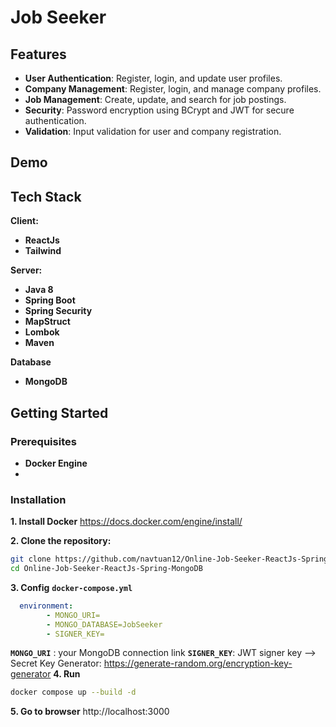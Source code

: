 
# Job Seeker




## Features

- **User Authentication**: Register, login, and update user profiles.
- **Company Management**: Register, login, and manage company profiles.
- **Job Management**: Create, update, and search for job postings.
- **Security**: Password encryption using BCrypt and JWT for secure authentication.
- **Validation**: Input validation for user and company registration.

## Demo



## Tech Stack

**Client:** 
- **ReactJs**
- **Tailwind**

**Server:**
- **Java 8**
- **Spring Boot**
- **Spring Security**
- **MapStruct**
- **Lombok**
- **Maven**

**Database**
- **MongoDB**


## Getting Started

### Prerequisites

- **Docker Engine**
- 
### Installation

**1. Install Docker**
https://docs.docker.com/engine/install/

**2. Clone the repository:**
```sh
git clone https://github.com/navtuan12/Online-Job-Seeker-ReactJs-Spring-MongoDB.git
cd Online-Job-Seeker-ReactJs-Spring-MongoDB
```
**3. Config** **`docker-compose.yml`**
```yml
  environment:
        - MONGO_URI=
        - MONGO_DATABASE=JobSeeker
        - SIGNER_KEY=
```
**`MONGO_URI`** : your MongoDB connection link
**`SIGNER_KEY`**: JWT signer key --> Secret Key Generator: https://generate-random.org/encryption-key-generator
**4. Run** 
```sh
docker compose up --build -d
```

**5. Go to browser**
http://localhost:3000
